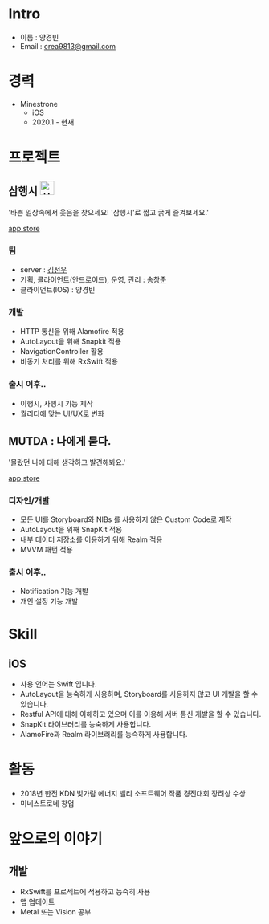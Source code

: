 # Intro

* 이름 : 양경빈
* Email : crea9813@gmail.com


# 경력
* Minestrone
  - iOS
  - 2020.1 - 현재

# 프로젝트
## 삼행시 <img src="https://user-images.githubusercontent.com/29393353/70398954-90b3ac00-1a63-11ea-9a44-9a81fcca64b8.png" alt="삼행시 로고" width="28" height="28"/>

'바쁜 일상속에서 웃음을 찾으세요! '삼행시'로 짧고 굵게 즐겨보세요.'

[app store](https://apps.apple.com/kr/app/삼행시-acrosticpoem/id1493410176)

### 팀

* server : [김선우](https://github.com/Hot-key)
* 기획, 클라이언트(안드로이드), 운영, 관리 : [송창준](https://github.com/MHchangjun)
* 클라이언트(IOS) : 양경빈

### 개발

* HTTP 통신을 위해 Alamofire 적용
* AutoLayout을 위해 Snapkit 적용
* NavigationController 활용
* 비동기 처리를 위해 RxSwift 적용

### 출시 이후..

* 이행시, 사행시 기능 제작
* 퀄리티에 맞는 UI/UX로 변화

## MUTDA : 나에게 묻다.

'몰랐던 나에 대해 생각하고 발견해봐요.'

[app store](https://apps.apple.com/kr/app/mutda-나에게-묻다/id1530178778)

### 디자인/개발

* 모든 UI를 Storyboard와 NIBs 를 사용하지 않은 Custom Code로 제작
* AutoLayout을 위해 SnapKit 적용
* 내부 데이터 저장소를 이용하기 위해 Realm 적용
* MVVM 패턴 적용

### 출시 이후..

* Notification 기능 개발
* 개인 설정 기능 개발

# Skill

## iOS

* 사용 언어는 Swift 입니다.
* AutoLayout을 능숙하게 사용하며, Storyboard를 사용하지 않고 UI 개발을 할 수 있습니다.
* Restful API에 대해 이해하고 있으며 이를 이용해 서버 통신 개발을 할 수 있습니다.
* SnapKit 라이브러리를 능숙하게 사용합니다.
* AlamoFire과 Realm 라이브러리를 능숙하게 사용합니다.

# 활동

* 2018년 한전 KDN 빛가람 에너지 밸리 소프트웨어 작품 경진대회 장려상 수상
* 미네스트로네 창업

# 앞으로의 이야기

## 개발

* RxSwift를 프로젝트에 적용하고 능숙히 사용
* 앱 업데이트
* Metal 또는 Vision 공부





